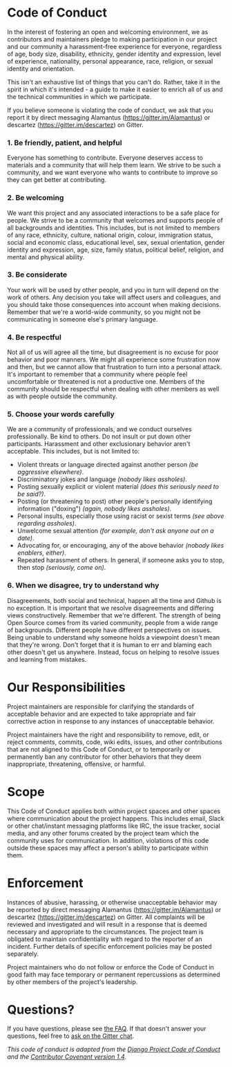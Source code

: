 # Code of Conduct

In the interest of fostering an open and welcoming environment, we as contributors and maintainers pledge to making participation in our project and our community a harassment-free experience for everyone, regardless of age, body size, disability, ethnicity, gender identity and expression, level of experience, nationality, personal appearance, race, religion, or sexual identity and orientation.

This isn't an exhaustive list of things that you can't do. Rather, take it in the spirit in which it's intended - a guide to make it easier to enrich all of us and the technical communities in which we participate.

If you believe someone is violating the code of conduct, we ask that you report it by direct messaging Alamantus (https://gitter.im/Alamantus) or descartez (https://gitter.im/descartez) on Gitter.

### 1. Be friendly, patient, and helpful

Everyone has something to contribute. Everyone deserves access to materials and a community that will help them learn. We strive to be such a community, and we want everyone who wants to contribute to improve so they can get better at contributing.

### 2. Be welcoming

We want this project and any associated interactions to be a safe place for people. We strive to be a community that welcomes and supports people of all backgrounds and identities. This includes, but is not limited to members of any race, ethnicity, culture, national origin, colour, immigration status, social and economic class, educational level, sex, sexual orientation, gender identity and expression, age, size, family status, political belief, religion, and mental and physical ability.

### 3. Be considerate

Your work will be used by other people, and you in turn will depend on the work of others. Any decision you take will affect users and colleagues, and you should take those consequences into account when making decisions. Remember that we're a world-wide community, so you might not be communicating in someone else's primary language.

### 4. Be respectful

Not all of us will agree all the time, but disagreement is no excuse for poor behavior and poor manners. We might all experience some frustration now and then, but we cannot allow that frustration to turn into a personal attack. It's important to remember that a community where people feel uncomfortable or threatened is not a productive one. Members of the community should be respectful when dealing with other members as well as with people outside the community.

### 5. Choose your words carefully

We are a community of professionals, and we conduct ourselves professionally. Be kind to others. Do not insult or put down other participants. Harassment and other exclusionary behavior aren't acceptable. This includes, but is not limited to:

* Violent threats or language directed against another person _(be aggressive elsewhere)_.
* Discriminatory jokes and language _(nobody likes assholes)_.
* Posting sexually explicit or violent material _(does this seriously need to be said?)_.
* Posting (or threatening to post) other people's personally identifying information ("doxing") _(again, nobody likes assholes)_.
* Personal insults, especially those using racist or sexist terms _(see above regarding assholes)_.
* Unwelcome sexual attention _(for example, don't ask anyone out on a date)_.
* Advocating for, or encouraging, any of the above behavior _(nobody likes enablers, either)_.
* Repeated harassment of others. In general, if someone asks you to stop, then stop _(seriously, come on)_.

### 6. When we disagree, try to understand why

Disagreements, both social and technical, happen all the time and Github is no exception. It is important that we resolve disagreements and differing views constructively. Remember that we're different. The strength of being Open Source comes from its varied community, people from a wide range of backgrounds. Different people have different perspectives on issues. Being unable to understand why someone holds a viewpoint doesn't mean that they're wrong. Don't forget that it is human to err and blaming each other doesn't get us anywhere. Instead, focus on helping to resolve issues and learning from mistakes.

# Our Responsibilities

Project maintainers are responsible for clarifying the standards of acceptable behavior and are expected to take appropriate and fair corrective action in response to any instances of unacceptable behavior.

Project maintainers have the right and responsibility to remove, edit, or reject comments, commits, code, wiki edits, issues, and other contributions that are not aligned to this Code of Conduct, or to temporarily or permanently ban any contributor for other behaviors that they deem inappropriate, threatening, offensive, or harmful.

# Scope

This Code of Conduct applies both within project spaces and other spaces where communication about the project happens. This includes email, Slack or other chat/instant messaging platforms like IRC, the issue tracker, social media, and any other forums created by the project team which the community uses for communication. In addition, violations of this code outside these spaces may affect a person's ability to participate within them.

# Enforcement

Instances of abusive, harassing, or otherwise unacceptable behavior may be reported by direct messaging Alamantus (https://gitter.im/Alamantus) or descartez (https://gitter.im/descartez) on Gitter. All complaints will be reviewed and investigated and will result in a response that is deemed necessary and appropriate to the circumstances. The project team is obligated to maintain confidentiality with regard to the reporter of an incident. Further details of specific enforcement policies may be posted separately.

Project maintainers who do not follow or enforce the Code of Conduct in good faith may face temporary or permanent repercussions as determined by other members of the project's leadership.

# Questions?

If you have questions, please see [the FAQ](https://github.com/Alamantus/local-rpg/wiki/faq). If that doesn't answer your questions, feel free to [ask on the Gitter chat](https://gitter.im/orgs/local-rpg).

_This code of conduct is adapted from the [Django Project Code of Conduct](https://www.djangoproject.com/conduct/) and the [Contributor Covenant version 1.4](https://www.contributor-covenant.org/version/1/4/code-of-conduct.html)._